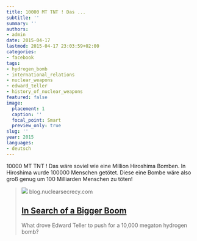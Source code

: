 ```yaml
---
title: 10000 MT TNT ! Das ...
subtitle: ''
summary: ''
authors:
- admin
date: 2015-04-17
lastmod: 2015-04-17 23:03:59+02:00
categories:
- facebook
tags:
- hydrogen_bomb
- international_relations
- nuclear_weapons
- edward_teller
- history_of_nuclear_weapons
featured: false
image:
  placement: 1
  caption: ''
  focal_point: Smart
  preview_only: true
slug: ''
year: 2015
languages:
- deutsch
---
```


10000 MT TNT ! Das wäre soviel wie eine Million Hiroshima Bomben. In Hiroshima wurde 100000 Menschen getötet. Diese eine Bombe wäre also groß genug um 100 Milliarden Menschen zu töten!
> [![](https://blog.nuclearsecrecy.com/wp-content/uploads/2012/09/teller_edward_b5.jpg)](http://blog.nuclearsecrecy.com/2012/09/12/in-search-of-a-bigger-boom)
> blog.nuclearsecrecy.com
> ## [In Search of a Bigger Boom](http://blog.nuclearsecrecy.com/2012/09/12/in-search-of-a-bigger-boom)
>
>What drove Edward Teller to push for a 10,000 megaton hydrogen bomb?